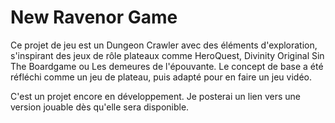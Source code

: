 # New Ravenor Game

Ce projet de jeu est un Dungeon Crawler avec des éléments d'exploration, s'inspirant des jeux de rôle plateaux comme HeroQuest, Divinity Original Sin The Boardgame ou Les demeures de l'épouvante.
Le concept de base a été réfléchi comme un jeu de plateau, puis adapté pour en faire un jeu vidéo.

C'est un projet encore en développement. Je posterai un lien vers une version jouable dès qu'elle sera disponible.

